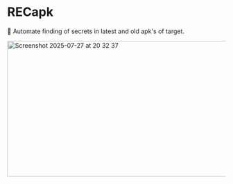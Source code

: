 # RECapk

:rocket: Automate finding of secrets in latest and old apk's of target.

<img width="732" height="314" alt="Screenshot 2025-07-27 at 20 32 37" src="https://github.com/user-attachments/assets/c4220020-aaaf-4bd6-888e-8bc3f2dabff5" />





